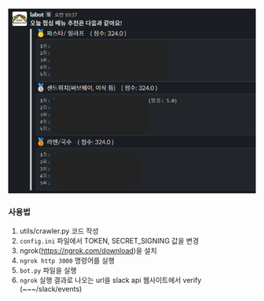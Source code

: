 
![](https://github.com/krispediadot/lunchingbot/blob/master/run.png?raw=true)


### 사용법

1. utils/crawler.py 코드 작성
1. `config.ini` 파일에서 TOKEN, SECRET_SIGNING 값을 변경
1. ngrok(https://ngrok.com/download)을 설치
1. `ngrok http 3000` 명령어를 실행
1. `bot.py` 파일을 실행
1. `ngrok` 실행 결과로 나오는 url을 slack api 웹사이트에서 verify  (~~~/slack/events)
